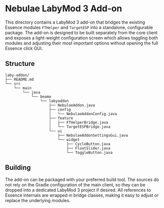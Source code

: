 # Nebulae LabyMod 3 Add-on

This directory contains a LabyMod 3 add-on that bridges the existing Essence modules
`FTHelper` and `TargetESP` into a standalone, configurable package. The add-on is
designed to be built separately from the core client and exposes a light-weight
configuration screen which allows toggling both modules and adjusting their most
important options without opening the full Essence click GUI.

## Structure

```
laby-addon/
├── README.md
└── src
    └── main
        └── java
            └── beame
                └── labyaddon
                    ├── NebulaeAddon.java
                    ├── config
                    │   └── NebulaeAddonConfig.java
                    ├── feature
                    │   ├── FTHelperBridge.java
                    │   └── TargetESPBridge.java
                    └── ui
                        ├── NebulaeAddonSettingsGui.java
                        └── widget
                            ├── CycleButton.java
                            ├── FloatSlider.java
                            └── ToggleButton.java
```

## Building

The add-on can be packaged with your preferred build tool. The sources do not rely on
the Gradle configuration of the main client, so they can be dropped into a dedicated
LabyMod 3 project if desired. All references to Essence internals are wrapped in
bridge classes, making it easy to adjust or replace the underlying modules.

